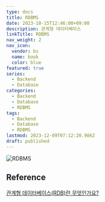 ```yaml
---
type: docs
title: RDBMS
date: 2023-10-15T12:46:00+09:00
description: 관계형 데이터베이스
linkTitle: RDBMS
nav_weight: 2
nav_icon:
  vendor: bs
  name: book
  color: blue
featured: true
series:
  - Backend
  - Database
categories:
  - Backend
  - Database
  - RDBMS
tags:
  - Backend
  - Database
  - RDBMS
lastmod: 2023-12-09T07:12:20.986Z
draft: published
---
```


![RDBMS](/backend/rdbms.png#center "https://en.m.wikipedia.org/wiki/File:RDBMS_structure.png")

## Reference

[관계형 데이터베이스(RDB)란 무엇인가요?](https://yozm.wishket.com/magazine/detail/675/)
